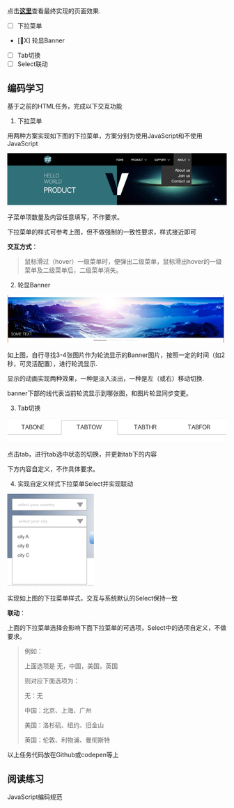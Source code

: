 点击[__这里__](https://ssdna.github.io/ife-practice/experimental/task05/index.html)查看最终实现的页面效果.

- [ ] 下拉菜单
- [X] 轮显Banner
- [ ] Tab切换
- [ ] Select联动

## 编码学习

基于之前的HTML任务，完成以下交互功能

1. 下拉菜单

用两种方案实现如下图的下拉菜单，方案分别为使用JavaScript和不使用JavaScript

![下拉菜单](./design/dropdown.png)

子菜单项数量及内容任意填写，不作要求。

下拉菜单的样式可参考上图，但不做强制的一致性要求，样式接近即可

__交互方式__：

> 鼠标滑过（hover）一级菜单时，便弹出二级菜单，鼠标滑出hover的一级菜单及二级菜单后，二级菜单消失。

2. 轮显Banner

![轮显Banner](./design/carousel.png)

如上图，自行寻找3-4张图片作为轮流显示的Banner图片，按照一定的时间（如2秒，可灵活配置），进行轮流显示.

显示的动画实现两种效果，一种是淡入淡出，一种是左（或右）移动切换.

banner下部的线代表当前轮流显示到哪张图，和图片轮显同步变更。

3. Tab切换

![Tab切换](./design/tab.png)

点击tab，进行tab选中状态的切换，并更新tab下的内容

下方内容自定义，不作具体要求。

4. 实现自定义样式下拉菜单Select并实现联动

![select联动](./design/select.png)

实现如上图的下拉菜单样式，交互与系统默认的Select保持一致

__联动__：

上面的下拉菜单选择会影响下面下拉菜单的可选项，Select中的选项自定义，不做要求。

> 例如：
> 
> 上面选项是 无，中国，美国，英国
> 
> 则对应下面选项为：
> 
> 无：无
> 
> 中国：北京、上海、广州
> 
> 美国：洛杉矶、纽约、旧金山
> 
> 英国：伦敦、利物浦、曼彻斯特

以上任务代码放在Github或codepen等上

## 阅读练习

JavaScript编码规范
